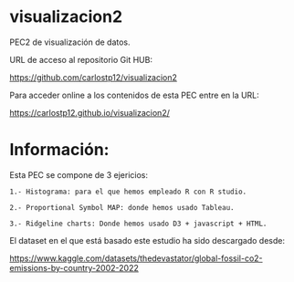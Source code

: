 # visualizacion2
PEC2 de visualización de datos.

URL de acceso al repositorio Git HUB:

https://github.com/carlostp12/visualizacion2

Para acceder online a los contenidos de esta PEC entre en la URL:

https://carlostp12.github.io/visualizacion2/

# Información:

Esta PEC se compone de 3 ejericios:
	
	1.- Histograma: para el que hemos empleado R con R studio.
	
	2.- Proportional Symbol MAP: donde hemos usado Tableau.
	
	3.- Ridgeline charts: Donde hemos usado D3 + javascript + HTML.
	
	 
El dataset en el que está basado este estudio ha sido descargado desde:

https://www.kaggle.com/datasets/thedevastator/global-fossil-co2-emissions-by-country-2002-2022